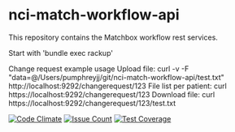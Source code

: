 # nci-match-workflow-api
This repository contains the Matchbox workflow rest services.

Start with 'bundle exec rackup'

Change request example usage
   Upload file:
      curl -v -F "data=@/Users/pumphreyjj/git/nci-match-workflow-api/test.txt" http://localhost:9292/changerequest/123
   File list per patient:
      curl https://localhost:9292/changerequest/123
   Download file:
      curl https://localhost:9292/changerequest/123/test.txt

[![Code Climate](https://codeclimate.com/github/CBIIT/nci-match-workflow-api/badges/gpa.svg)](https://codeclimate.com/github/CBIIT/nci-match-workflow-api)
[![Issue Count](https://codeclimate.com/github/CBIIT/nci-match-workflow-api/badges/issue_count.svg)](https://codeclimate.com/github/CBIIT/nci-match-workflow-api)
[![Test Coverage](https://codeclimate.com/github/CBIIT/nci-match-workflow-api/badges/coverage.svg)](https://codeclimate.com/github/CBIIT/nci-match-workflow-api/coverage)
